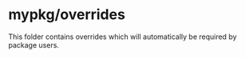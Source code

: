 # mypkg/overrides

This folder contains overrides which will automatically be required by package users.
